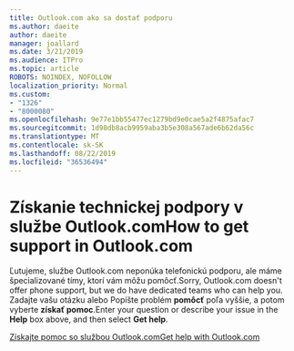 ```yaml
---
title: Outlook.com ako sa dostať podporu
ms.author: daeite
author: daeite
manager: joallard
ms.date: 3/21/2019
ms.audience: ITPro
ms.topic: article
ROBOTS: NOINDEX, NOFOLLOW
localization_priority: Normal
ms.custom:
- "1326"
- "8000080"
ms.openlocfilehash: 9e77e1bb55477ec1279bd9e0cae5a2f4875afac7
ms.sourcegitcommit: 1d98db8acb9959aba3b5e308a567ade6b62da56c
ms.translationtype: MT
ms.contentlocale: sk-SK
ms.lasthandoff: 08/22/2019
ms.locfileid: "36536494"
---
```

# <a name="how-to-get-support-in-outlookcom"></a><span data-ttu-id="516dc-102">Získanie technickej podpory v službe Outlook.com</span><span class="sxs-lookup"><span data-stu-id="516dc-102">How to get support in Outlook.com</span></span>

<span data-ttu-id="516dc-103">Ľutujeme, službe Outlook.com neponúka telefonickú podporu, ale máme špecializované tímy, ktorí vám môžu pomôcť.</span><span class="sxs-lookup"><span data-stu-id="516dc-103">Sorry, Outlook.com doesn't offer phone support, but we do have dedicated teams who can help you.</span></span>
<span data-ttu-id="516dc-104">Zadajte vašu otázku alebo Popíšte problém **pomôcť** poľa vyššie, a potom vyberte **získať pomoc**.</span><span class="sxs-lookup"><span data-stu-id="516dc-104">Enter your question or describe your issue in the **Help** box above, and then select **Get help**.</span></span>

[<span data-ttu-id="516dc-105">Získajte pomoc so službou Outlook.com</span><span class="sxs-lookup"><span data-stu-id="516dc-105">Get help with Outlook.com</span></span>](https://support.office.com/article/40676ad0-c831-45ac-a023-5be633be798d?wt.mc_id=Office_Outlook_com_Alchemy)
